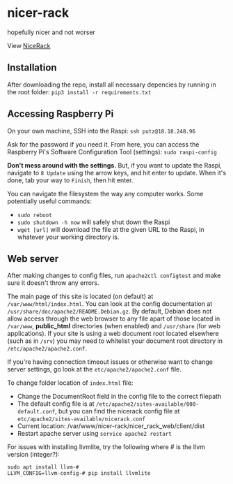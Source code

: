 # nicer-rack

hopefully nicer and not worser

View [NiceRack](http://nicerack.mit.edu:3000/)

## Installation

After downloading the repo, install all necessary depencies by running in the root folder:
`pip3 install -r requirements.txt`

## Accessing Raspberry Pi

On your own machine, SSH into the Raspi: `ssh putz@18.18.248.96`

Ask for the password if you need it. From here, you can access the Raspberry Pi's Software Configuration Tool (settings): `sudo raspi-config`

**Don't mess around with the settings.** But, if you want to update the Raspi, navigate to `8 Update` using the arrow keys, and hit enter to update. When it's done, tab your way to `Finish`, then hit enter.

You can navigate the filesystem the way any computer works. Some potentially useful commands:
* `sudo reboot`
* `sudo shutdown -h now` will safely shut down the Raspi
* `wget [url]` will download the file at the given URL to the Raspi, in whatever your working directory is.

## Web server

After making changes to config files, run `apache2ctl configtest` and make sure it doesn't throw any errors.

The main page of this site is located (on default) at `/var/www/html/index.html`. You can look at the config documentation at `/usr/share/doc/apache2/README.Debian.gz`. By default, Debian does not allow access through the web browser to any file apart of those located in `/var/www`, **public_html** directories (when enabled) and `/usr/share` (for web applications). If your site is using a web document root located elsewhere (such as in `/srv`) you may need to whitelist your document root directory in `/etc/apache2/apache2.conf`.

If you're having connection timeout issues or otherwise want to change server settings, go look at the `etc/apache2/apache2.conf` file.

To change folder location of `index.html` file:
* Change the DocumentRoot field in the config file to the correct filepath
* The default config file is at `/etc/apache2/sites-available/000-default.conf`, but you can find the nicerack config file at `etc/apache2/sites-available/nicerack.conf`
* Current location: /var/www/nicer-rack/nicer_rack_web/client/dist
* Restart apache server using `service apache2 restart`

For issues with installing llvmlite, try the following where # is the llvm version (integer?):
```
sudo apt install llvm-#
LLVM_CONFIG=llvm-config-# pip install llvmlite
```